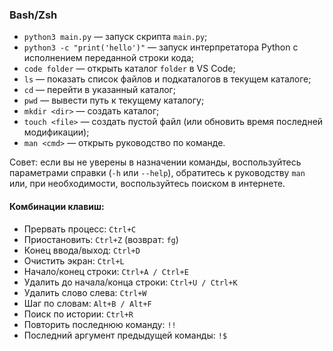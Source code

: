 ### Bash/Zsh

- `python3 main.py` — запуск скрипта `main.py`;
- `python3 -c "print('hello')"` — запуск интерпретатора Python с исполнением переданной строки кода;
- `code folder` — открыть каталог `folder` в VS Code;
- `ls` — показать список файлов и подкаталогов в текущем каталоге;
- `cd` — перейти в указанный каталог;
- `pwd` — вывести путь к текущему каталогу;
- `mkdir <dir>` — создать каталог;
- `touch <file>` — создать пустой файл (или обновить время последней модификации);
- `man <cmd>` — открыть руководство по команде.

Совет: если вы не уверены в назначении команды, воспользуйтесь параметрами справки (`-h` или `--help`), обратитесь к руководству `man` или, при необходимости, воспользуйтесь поиском в интернете.

#### Комбинации клавиш:
- Прервать процесс: `Ctrl+C`
- Приостановить: `Ctrl+Z` (возврат: `fg`)
- Конец ввода/выход: `Ctrl+D`
- Очистить экран: `Ctrl+L`
- Начало/конец строки: `Ctrl+A / Ctrl+E`
- Удалить до начала/конца строки: `Ctrl+U / Ctrl+K`
- Удалить слово слева: `Ctrl+W`
- Шаг по словам: `Alt+B / Alt+F`
- Поиск по истории: `Ctrl+R`
- Повторить последнюю команду: `!!`
- Последний аргумент предыдущей команды: `!$`
